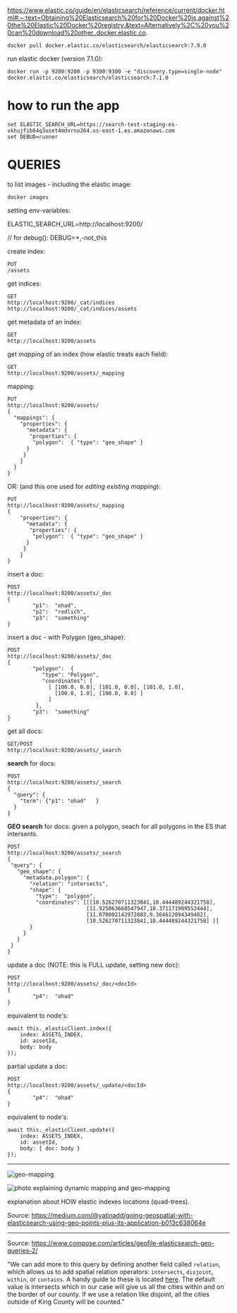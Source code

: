 https://www.elastic.co/guide/en/elasticsearch/reference/current/docker.html#:~:text=Obtaining%20Elasticsearch%20for%20Docker%20is,against%20the%20Elastic%20Docker%20registry.&text=Alternatively%2C%20you%20can%20download%20other,.docker.elastic.co.

    docker pull docker.elastic.co/elasticsearch/elasticsearch:7.9.0

run elastic docker (version 7.1.0):

    docker run -p 9200:9200 -p 9300:9300 -e "discovery.type=single-node" docker.elastic.co/elasticsearch/elasticsearch:7.1.0

# how to run the app

    set ELASTIC_SEARCH_URL=https://search-test-staging-es-vkhujfib64q3uset4mdxrno264.us-east-1.es.amazonaws.com
    set DEBUD=runner
      
# QUERIES

to list images - including the elastic image:

    docker images 


setting env-variables:

ELASTIC_SEARCH_URL=http://localhost:9200/

// for debug():
DEBUG=*,-not_this


create index:

    PUT
    /assets

get indices:

    GET
    http://localhost:9200/_cat/indices
    http://localhost:9200/_cat/indices/assets
    
get metadata of an index:

    GET
    http://localhost:9200/assets

get *mapping* of an index (how elastic treats each field):

    GET
    http://localhost:9200/assets/_mapping
    
mapping:

    PUT
    http://localhost:9200/assets/
    {
      "mappings": {
        "properties": {
          "metadata": {
           "properties": {
            "polygon":  { "type": "geo_shape" }
          }
         }
        }
      }
    }

OR: (and this one used for *editing existing mapping*):
 
    PUT
    http://localhost:9200/assets/_mapping
    {
        "properties": {
          "metadata": {
           "properties": {
            "polygon":  { "type": "geo_shape" }
          }
         }
        }
    } 
insert a doc:

    POST
    http://localhost:9200/assets/_doc
    {
            "p1":  "ohad",
            "p2":  "redlich",
            "p3":  "something"
    }
    
insert a doc - with Polygon (geo_shape):
    
    POST
    http://localhost:9200/assets/_doc
    {
            "polygon":  {
               "type": "Polygon",
               "coordinates": [
                 [ [100.0, 0.0], [101.0, 0.0], [101.0, 1.0],
                   [100.0, 1.0], [100.0, 0.0] ]
                 ]
             },
            "p3":  "something"
    }
    
get all docs:

    GET/POST
    http://localhost:9200/assets/_search

**search** for docs:

    POST
    http://localhost:9200/assets/_search
    {
      "query": {
        "term": {"p1": "ohad"   }
      }
    }
   
**GEO search** for docs: 
given a polygon, seach for all polygons in the ES that intersents.
  
    POST
    http://localhost:9200/assets/_search
    {
     "query": {
       "geo_shape": {
         "metadata.polygon": { 
           "relation": "intersects",
           "shape": {
             "type":  "polygon",
             "coordinates": [[[10.526270711323841,10.444489244321758],
                             [11.925063668547947,10.371171909552444],
                             [11.070002142972083,9.364612094349482],
                             [10.526270711323841,10.444489244321758] ]]
           }
         }
       }
     }
    } 
    
update a doc (NOTE: this is FULL update, setting new doc):

    POST
    http://localhost:9200/assets/_doc/<docId>
    {
            "p4":  "ohad"
    }

equivalent to node's:

	await this._elasticClient.index({
		index: ASSETS_INDEX,
		id: assetId,
		body: body
	});

partial update a doc:

    POST
    http://localhost:9200/assets/_update/<docId>
    {
            "p4":  "ohad"
    }

equivalent to node's:

	await this._elasticClient.update({
		index: ASSETS_INDEX,
		id: assetId,
        body: { doc: body }
	});

    
---
![geo-mapping](/images/Image_5.jpg)

![photo explaining dynamic mapping and geo-mapping](/images/Image_6.jpg)

explanation about HOW elastic indexes locations (quad-trees).

Source: https://medium.com/@yatinadd/going-geospatial-with-elasticsearch-using-geo-points-plus-its-application-b013c638064e

---
Source: https://www.compose.com/articles/geofile-elasticsearch-geo-queries-2/


"We can add more to this query by defining another field called `relation`, which allows us to add spatial relation operators: `intersects`, `disjoint`, `within`, or `contains`. 
A handy guide to these is located [here](https://www.elastic.co/guide/en/elasticsearch/reference/2.4/geo-shape.html#spatial-strategy). 
The default value is intersects which in our case will give us all the cities within and on the border of our county. If we use a relation like disjoint, all the cities outside of King County will be counted."